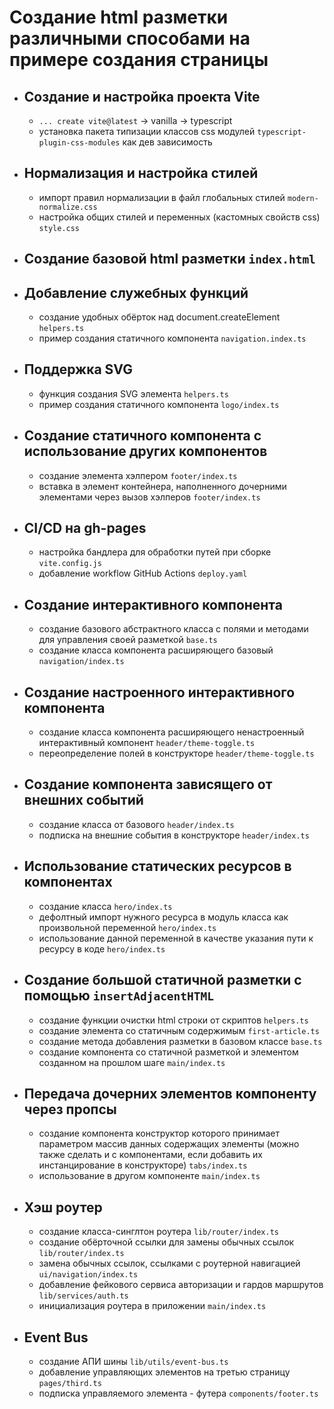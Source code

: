 # Создание html разметки различными способами на примере создания страницы

- ## Создание и настройка проекта Vite

  - `... create vite@latest` -> vanilla -> typescript
  - установка пакета типизации классов css модулей `typescript-plugin-css-modules` как дев зависимость

- ## Нормализация и настройка стилей

  - импорт правил нормализации в файл глобальных стилей `modern-normalize.css`
  - настройка общих стилей и переменных (кастомных свойств css) `style.css`

- ## Создание базовой html разметки `index.html`

- ## Добавление служебных функций

  - создание удобных обёрток над document.createElement `helpers.ts`
  - пример создания статичного компонента `navigation.index.ts`

- ## Поддержка SVG

  - функция создания SVG элемента `helpers.ts`
  - пример создания статичного компонента `logo/index.ts`

- ## Создание статичного компонента с использование других компонентов

  - создание элемента хэлпером `footer/index.ts`
  - вставка в элемент контейнера, наполненного дочерними элементами через вызов хэлперов `footer/index.ts`

- ## CI/CD на gh-pages

  - настройка бандлера для обработки путей при сборке `vite.config.js`
  - добавление workflow GitHub Actions `deploy.yaml`

- ## Создание интерактивного компонента

  - создание базового абстрактного класса с полями и методами для управления своей разметкой `base.ts`
  - создание класса компонента расширяющего базовый `navigation/index.ts`

- ## Создание настроенного интерактивного компонента

  - создание класса компонента расширяющего ненастроенный интерактивный компонент `header/theme-toggle.ts`
  - переопределение полей в конструкторе `header/theme-toggle.ts`

- ## Создание компонента зависящего от внешних событий

  - создание класса от базового `header/index.ts`
  - подписка на внешние события в конструкторе `header/index.ts`

- ## Использование статических ресурсов в компонентах

  - создание класса `hero/index.ts`
  - дефолтный импорт нужного ресурса в модуль класса как произвольной переменной `hero/index.ts`
  - использование данной переменной в качестве указания пути к ресурсу в коде `hero/index.ts`

- ## Создание большой статичной разметки с помощью `insertAdjacentHTML`

  - создание функции очистки html строки от скриптов `helpers.ts`
  - создание элемента со статичным содержимым `first-article.ts`
  - создание метода добавления разметки в базовом классе `base.ts`
  - создание компонента со статичной разметкой и элементом созданном на прошлом шаге `main/index.ts`

- ## Передача дочерних элементов компоненту через пропсы

  - создание компонента конструктор которого принимает параметром массив данных содержащих элементы (можно также сделать и с компонентами, если добавить их инстанцирование в конструкторе) `tabs/index.ts`
  - использование в другом компоненте `main/index.ts`

- ## Хэш роутер

  - создание класса-синглтон роутера `lib/router/index.ts`
  - создание обёрточной ссылки для замены обычных ссылок `lib/router/index.ts`
  - замена обычных ссылок, ссылками с роутерной навигацией `ui/navigation/index.ts`
  - добавление фейкового сервиса авторизации и гардов маршрутов `lib/services/auth.ts`
  - инициализация роутера в приложении `main/index.ts`

- ## Event Bus

  - создание АПИ шины `lib/utils/event-bus.ts`
  - добавление управляющих элементов на третью страницу `pages/third.ts`
  - подписка управляемого элемента - футера `components/footer.ts`
